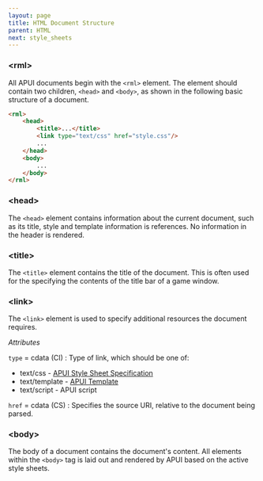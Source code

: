 ```yaml
---
layout: page
title: HTML Document Structure
parent: HTML
next: style_sheets
---
```


### \<rml\>

All APUI documents begin with the `<rml>` element. The element should contain two children, `<head>` and `<body>`, as shown in the following basic structure of a document.

```html
<rml>
	<head>
		<title>...</title>
		<link type="text/css" href="style.css"/>
		...
	</head>
	<body>
		...
	</body>
</rml>
```

### \<head\>

The `<head>` element contains information about the current document, such as its title, style and template information is references. No information in the header is rendered.

### \<title\>

The `<title>` element contains the title of the document. This is often used for the specifying the contents of the title bar of a game window.

### \<link\>

The `<link>` element is used to specify additional resources the document requires.

_Attributes_

`type` = cdata (CI)
: Type of link, which should be one of:
* text/css - [APUI Style Sheet Specification](../css.html)
* text/template - [APUI Template](templates.html)
* text/script - APUI script

`href` = cdata (CS)
: Specifies the source URI, relative to the document being parsed.

### \<body\>

The body of a document contains the document's content. All elements within the `<body>` tag is laid out and rendered by APUI based on the active style sheets. 